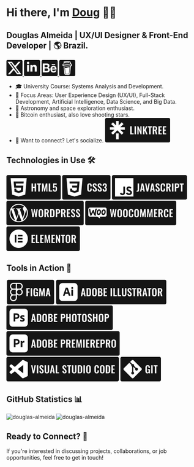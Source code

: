 # Hi there, I'm [Doug](#) 👨‍🚀

## Douglas Almeida | UX/UI Designer & Front-End Developer | 🌎 Brazil.

<p>
  <a href="https://twitter.com/DougUXDev">
    <img src="./icons/x.svg" alt="Twitter" width="42" height="42">
  </a>
  <a href="https://www.linkedin.com/in/douglas-bispo-almeida/">
    <img src="./icons/linkedin.svg" alt="Linkedin" width="42" height="42">
  </a>
  <a href="https://www.linkedin.com/in/douglas-bispo-almeida/">
    <img src="./icons/behance.svg" alt="Behance" width="42" height="42">
  </a>
  <a href="https://www.linkedin.com/in/douglas-bispo-almeida/">
    <img src="./icons/buymeacoffee.svg" alt="Buymeacoffee" width="42" height="42">
  </a>
</p>

- 🎓 University Course: Systems Analysis and Development.
- 💼 Focus Areas: User Experience Design (UX/UI), Full-Stack Development, Artificial Intelligence, Data Science, and Big Data.
- 🔭 Astronomy and space exploration enthusiast.
- 💫 Bitcoin enthusiast, also love shooting stars.
- 🔗 Want to connect? Let's socialize. [<img src="./icons/linktree.svg" alt="linktree">](https://linktr.ee/onllydoug)

## Technologies in Use 🛠️

  <p>
    <img src="./technologies icons/html5.svg" alt="html5">
    <img src="./technologies icons/css3.svg" alt="css3">
    <img src="./technologies icons/javascript.svg" alt="javascript">
    <img src="./technologies icons/wordpress.svg" alt="wordpress">
    <img src="./technologies icons/woocommerce.svg" alt="woocommerce">
    <img src="./technologies icons/elementor.svg" alt="elementor">
  </p>

## Tools in Action 🔧

<p>
    <img src="./tool icons/figma.svg" alt="figma">
    <img src="./tool icons/adobeillustrator.svg" alt="illustrator">
    <img src="./tool icons/adobephotoshop.svg" alt="photoshop">
    <img src="./tool icons/adobepremierepro.svg" alt="premiere pro">
    <img src="./tool icons/visualstudiocode.svg" alt="vscode">
    <img src="./tool icons/git.svg" alt="git">
  </p>

## GitHub Statistics 📊

<p>
  <img src="https://github-readme-stats.vercel.app/api?username=ONlyDoug&show_icons=true&theme=dark" alt="douglas-almeida" />
  <img src="https://github-readme-stats.vercel.app/api/top-langs/?username=ONlyDoug&layout=compact&theme=dark" alt="douglas-almeida" />
</p>

## Ready to Connect? 🚀

If you're interested in discussing projects, collaborations, or job opportunities, feel free to get in touch!
